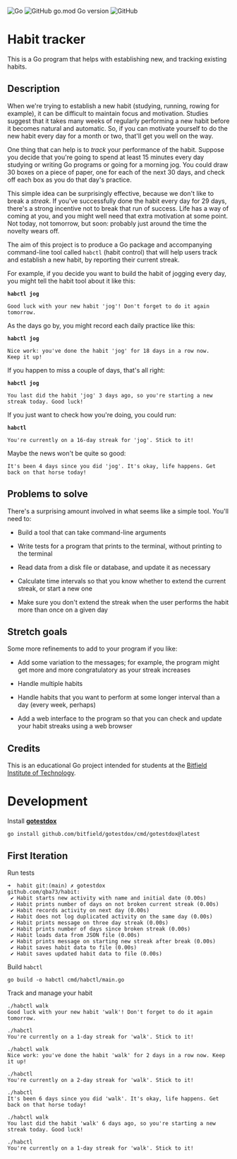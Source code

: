 ![Go](https://github.com/qba73/habit/workflows/Go/badge.svg)
![GitHub go.mod Go version](https://img.shields.io/github/go-mod/go-version/qba73/habit)
![GitHub](https://img.shields.io/github/license/qba73/habit)

# Habit tracker

This is a Go program that helps with establishing new, and tracking existing habits.

## Description

When we're trying to establish a new habit (studying, running, rowing for example), it can be difficult to maintain focus and motivation. Studies suggest that it takes many weeks of regularly performing a new habit before it becomes natural and automatic. So, if you can motivate yourself to do the new habit every day for a month or two, that'll get you well on the way.

One thing that can help is to _track_ your performance of the habit. Suppose you decide that you're going to spend at least 15 minutes every day studying or writing Go programs or going for a morning jog. You could draw 30 boxes on a piece of paper, one for each of the next 30 days, and check off each box as you do that day's practice.

This simple idea can be surprisingly effective, because we don't like to break a _streak_. If you've successfully done the habit every day for 29 days, there's a strong incentive not to break that run of success. Life has a way of coming at you, and you might well need that extra motivation at some point. Not today, not tomorrow, but soon: probably just around the time the novelty wears off.

The aim of this project is to produce a Go package and accompanying command-line tool called ```habctl``` (habit control) that will help users track and establish a new habit, by reporting their current streak.

For example, if you decide you want to build the habit of jogging every day, you might tell the habit tool about it like this:

**`habctl jog`**

```
Good luck with your new habit 'jog'! Don't forget to do it again
tomorrow.
```

As the days go by, you might record each daily practice like this:

**`habctl jog`**

```
Nice work: you've done the habit 'jog' for 18 days in a row now.
Keep it up!
```

If you happen to miss a couple of days, that's all right:

**`habctl jog`**

```
You last did the habit 'jog' 3 days ago, so you're starting a new
streak today. Good luck!
```

If you just want to check how you're doing, you could run:

**`habctl`**

```
You're currently on a 16-day streak for 'jog'. Stick to it!
```

Maybe the news won't be quite so good:

```
It's been 4 days since you did 'jog'. It's okay, life happens. Get
back on that horse today!
```

## Problems to solve

There's a surprising amount involved in what seems like a simple tool. You'll need to:

* Build a tool that can take command-line arguments

* Write tests for a program that prints to the terminal, without printing to the terminal

* Read data from a disk file or database, and update it as necessary

* Calculate time intervals so that you know whether to extend the current streak, or start a new one

* Make sure you don't extend the streak when the user performs the habit more than once on a given day

## Stretch goals

Some more refinements to add to your program if you like:

* Add some variation to the messages; for example, the program might get more and more congratulatory as your streak increases

* Handle multiple habits

* Handle habits that you want to perform at some longer interval than a day (every week, perhaps)

* Add a web interface to the program so that you can check and update your habit streaks using a web browser

## Credits

This is an educational Go project intended for students at the [Bitfield Institute of Technology](https://bitfieldconsulting.com/golang/bit).

# Development

Install [**gotestdox**](https://github.com/bitfield/gotestdox)
```
go install github.com/bitfield/gotestdox/cmd/gotestdox@latest
```

## First Iteration


Run tests
```
➜  habit git:(main) ✗ gotestdox
github.com/qba73/habit:
 ✔ Habit starts new activity with name and initial date (0.00s)
 ✔ Habit prints number of days on not broken current streak (0.00s)
 ✔ Habit records activity on next day (0.00s)
 ✔ Habit does not log duplicated activity on the same day (0.00s)
 ✔ Habit prints message on three day streak (0.00s)
 ✔ Habit prints number of days since broken streak (0.00s)
 ✔ Habit loads data from JSON file (0.00s)
 ✔ Habit prints message on starting new streak after break (0.00s)
 ✔ Habit saves habit data to file (0.00s)
 ✔ Habit saves updated habit data to file (0.00s)
```

Build ```habctl```
```
go build -o habctl cmd/habctl/main.go
```
Track and manage your habit
```
./habctl walk
Good luck with your new habit 'walk'! Don't forget to do it again tomorrow.

./habctl
You're currently on a 1-day streak for 'walk'. Stick to it!
```
```
./habctl walk
Nice work: you've done the habit 'walk' for 2 days in a row now. Keep it up!

./habctl
You're currently on a 2-day streak for 'walk'. Stick to it!
```
```
./habctl
It's been 6 days since you did 'walk'. It's okay, life happens. Get back on that horse today!

./habctl walk
You last did the habit 'walk' 6 days ago, so you're starting a new streak today. Good luck!

./habctl
You're currently on a 1-day streak for 'walk'. Stick to it!
```
